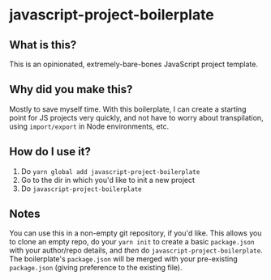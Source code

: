 # javascript-project-boilerplate

## What is this?

This is an opinionated, extremely-bare-bones JavaScript project template.

## Why did you make this?

Mostly to save myself time. With this boilerplate, I can create a starting point for JS projects very quickly, and not have to worry about transpilation, using `import/export` in Node environments, etc.

## How do I use it?

1. Do `yarn global add javascript-project-boilerplate`
2. Go to the dir in which you'd like to init a new project
3. Do `javascript-project-boilerplate`

## Notes

You can use this in a non-empty git repository, if you'd like. This allows you to clone an empty repo, do your `yarn init` to create a basic `package.json` with your author/repo details, and _then_ do `javascript-project-boilerplate`. The boilerplate's `package.json` will be merged with your pre-existing `package.json` (giving preference to the existing file).